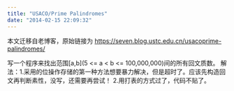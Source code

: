 ```yaml
---
title: "USACO/Prime Palindromes"
date: "2014-02-15 22:09:32"
---
```


本文迁移自老博客，原始链接为 <https://seven.blog.ustc.edu.cn/usacoprime-palindromes/>

写一个程序来找出范围[a,b](5 <= a < b <= 100,000,000)间的所有回文质数。 
解法：1.采用的位操作存储的第一种方法想要暴力解决，但是超时了。应该先构造回文再判断素性，没写，还需要再尝试！
      2.用打表的方式过了，代码不贴了。
